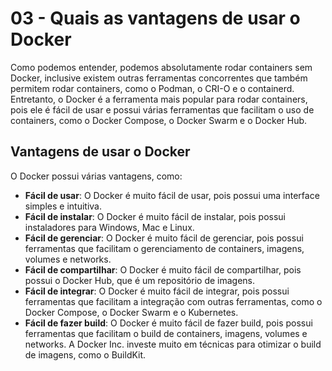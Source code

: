 # 03 - Quais as vantagens de usar o Docker

Como podemos entender, podemos absolutamente rodar containers sem Docker, inclusive existem outras ferramentas concorrentes que também permitem rodar containers, como o Podman, o CRI-O e o containerd. Entretanto, o Docker é a ferramenta mais popular para rodar containers, pois ele é fácil de usar e possui várias ferramentas que facilitam o uso de containers, como o Docker Compose, o Docker Swarm e o Docker Hub.

## Vantagens de usar o Docker

O Docker possui várias vantagens, como:
- **Fácil de usar**: O Docker é muito fácil de usar, pois possui uma interface simples e intuitiva.
- **Fácil de instalar**: O Docker é muito fácil de instalar, pois possui instaladores para Windows, Mac e Linux.
- **Fácil de gerenciar**: O Docker é muito fácil de gerenciar, pois possui ferramentas que facilitam o gerenciamento de containers, imagens, volumes e networks.
- **Fácil de compartilhar**: O Docker é muito fácil de compartilhar, pois possui o Docker Hub, que é um repositório de imagens.
- **Fácil de integrar**: O Docker é muito fácil de integrar, pois possui ferramentas que facilitam a integração com outras ferramentas, como o Docker Compose, o Docker Swarm e o Kubernetes.
- **Fácil de fazer build**: O Docker é muito fácil de fazer build, pois possui ferramentas que facilitam o build de containers, imagens, volumes e networks. A Docker Inc. investe muito em técnicas para otimizar o build de imagens, como o BuildKit.

